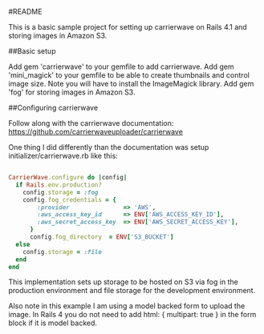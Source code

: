 #README

This is a basic sample project for setting up carrierwave on Rails 4.1 and storing images in Amazon S3.

##Basic setup

Add gem 'carrierwave' to your gemfile to add carrierwave.
Add gem 'mini_magick' to your gemfile to be able to create thumbnails and control image size.  Note you will have to install the ImageMagick library.
Add gem 'fog' for storing images in Amazon S3.

##Configuring carrierwave

Follow along with the carrierwave documentation: https://github.com/carrierwaveuploader/carrierwave

One thing I did differently than the documentation was setup initializer/carrierwave.rb like this:

```ruby

CarrierWave.configure do |config|
  if Rails.env.production?
    config.storage = :fog
    config.fog_credentials = {
        :provider               => 'AWS',
        :aws_access_key_id      => ENV['AWS_ACCESS_KEY_ID'],
        :aws_secret_access_key  => ENV['AWS_SECRET_ACCESS_KEY'],
      }
      config.fog_directory  = ENV['S3_BUCKET']
  else
    config.storage = :file
  end
end
```

This implementation sets up storage to be hosted on S3 via fog in the production environment and file storage for the development environment.


Also note in this example I am using a model backed form to upload the image.  In Rails 4 you do not need to add html: { multipart: true } in the form block if it is model backed.

